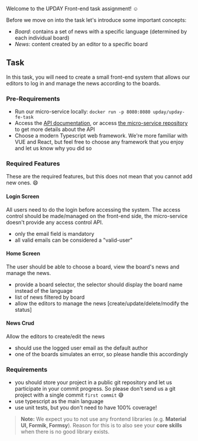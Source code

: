 Welcome to the UPDAY Front-end task assignment! :relaxed: 

Before we move on into the task let's introduce some important concepts:
- _Board_: contains a set of news with a specific language (determined by each individual board)
- _News_: content created by an editor to a specific board

## Task
In this task, you will need to create a small front-end system that allows our editors to log in and manage the news according to the boards.

### Pre-Requirements
- Run our micro-service locally: ```docker run -p 8080:8080 upday/upday-fe-task```
- Access the [API documentation](https://upday.github.io/upday-fe-task), or access [the micro-service repository](https://github.com/upday/upday-fe-task) to get more details about the API
- Choose a modern Typescript web framework. We're more familiar with VUE and React, but feel free to choose any framework that you enjoy and let us know why you did so

### Required Features
These are the required features, but this does not mean that you cannot add new ones. :smile: 

#### Login Screen
All users need to do the login before accessing the system. The access control should be made/managed on the front-end side, the micro-service doesn't provide any access control API.
- only the email field is mandatory
- all valid emails can be considered a "valid-user"

#### Home Screen
The user should be able to choose a board, view the board's news and manage the news.
- provide a board selector, the selector should display the board name instead of the language
- list of news filtered by board
- allow the editors to manage the news [create/update/delete/modify the status]

#### News Crud
Allow the editors to create/edit the news
- should use the logged user email as the default author
- one of the boards simulates an error, so please handle this accordingly

### Requirements
- you should store your project in a public git repository and let us participate in your commit progress. So please don't send us a git project with a single commit `first commit` :sweat_smile: 
- use typescript as the main language
- use unit tests, but you don't need to have 100% coverage!

> **Note:** We expect you to not use any frontend libraries (e.g. **Material UI, Formik, Formsy**). Reason for this is to also see your **core skills** when there is no good library exists.
